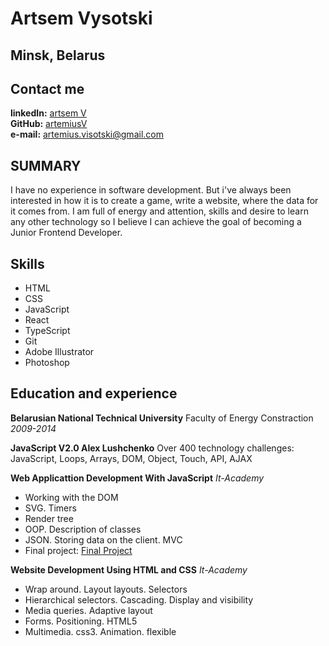 # Artsem Vysotski #
**Minsk, Belarus**
---
## Contact me ##
**linkedIn:** [artsem V](https://www.linkedin.com/in/artsem-vysotski/)  
**GitHub:** [artemiusV](https://github.com/artemiusV)  
**e-mail:** artemius.visotski@gmail.com

## SUMMARY ##
 I have no experience in software development. But i've always been interested in how it is to create a game, write a website, where the data for it comes from. I am full of energy and attention, skills and desire to learn any other technology so I believe I can achieve the goal of becoming a Junior Frontend Developer. 

 ## Skills ## 
* HTML  
* CSS  
* JavaScript  
* React  
* TypeScript  
* Git  
* Adobe Illustrator  
* Photoshop  

## Education and experience ##  

**Belarusian National Technical University**
Faculty of Energy Constraction
*2009-2014*

**JavaScript V2.0 Alex Lushchenko**
Over 400 technology challenges: JavaScript, Loops, Arrays, DOM,
Object, Touch, API, AJAX

**Web Applicattion Development With JavaScript**
*It-Academy*

* Working with the DOM  
* SVG. Timers  
* Render tree  
* OOP. Description of classes  
* JSON. Storing data on the client. MVC  
* Final project: [Final Project](https://github.com/artemiusV/classic_tanks_1990.git)

**Website Development Using HTML and CSS**
*It-Academy*

* Wrap around. Layout layouts. Selectors  
* Hierarchical selectors. Cascading. Display and visibility  
* Media queries. Adaptive layout  
* Forms. Positioning. HTML5  
* Multimedia. css3. Animation. flexible

